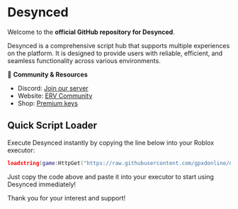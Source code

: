 # Desynced

Welcome to the **official GitHub repository for Desynced**.

Desynced is a comprehensive script hub that supports multiple experiences on the platform. It is designed to provide users with reliable, efficient, and seamless functionality across various environments.

🔗 **Community & Resources**

* Discord: [Join our server](https://discord.gg/qXp6nv3pKk)  
* Website: [ERV Community](https://ervcommunity.com/)
* Shop: [Premium keys](https://desynced404.mysellauth.com/)

## Quick Script Loader

Execute Desynced instantly by copying the line below into your Roblox executor:

```lua
loadstring(game:HttpGet("https://raw.githubusercontent.com/gpxdonline/desynced/refs/heads/main/loader.lua", true))()
````

Just copy the code above and paste it into your executor to start using Desynced immediately!

Thank you for your interest and support!
